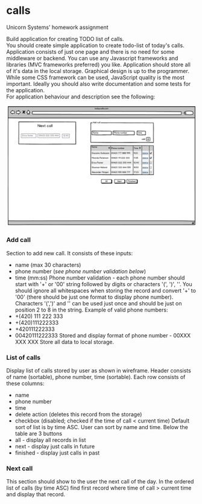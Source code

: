 # calls
Unicorn Systems' homework assignment

Build application for creating TODO list of calls.  
You should create simple application to create todo-list of today's calls. Application consists of just one page and there is no need for some middleware or backend. You can use any Javascript frameworks and libraries (MVC frameworks preferred) you like. Application should store all of it's data in the local storage. Graphical design is up to the programmer. While some CSS framework can be used, JavaScript quality is the most important. Ideally you should also write documentation and some tests for the application.  
For application behaviour and description see the following:

![Wireframe](wireframe.png)

### Add call
Section to add new call. It consists of these inputs:
* name ­(max 30 characters)
* phone number ­(*see phone number validation below*)
* time ­(mm:ss)
Phone number validation ­- each phone number should start with '+' or '00' string followed by digits or characters '(', ')', '­'. You should ignore all whitespaces when storing the record and convert '+' to '00' (there should be just one format to display phone number). Characters '(',')' and '­' can be used just once and should be just on position 2 to 8 in the string.
Example of valid phone numbers:
* +(420) 111 222 333
* +(420)­111222333
* +420111222333
* 00420111222333
Stored and display format of phone number -­ 00XXX XXX XXX
Store all data to local storage.

### List of calls
Display list of calls stored by user as shown in wireframe.
Header consists of name (sortable), phone number, time (sortable).
Each row consists of these columns:
* name
* phone number
* time
* delete action (deletes this record from the storage)
* checkbox (disabled; checked if the time of call < current time)
Default sort of list is by time ASC. User can sort by name and time.
Below the table are 3 buttons
* all -­ display all records in list
* next ­- display just calls in future
* finished -­ display just calls in past

### Next call
This section should show to the user the next call of the day.
In the ordered list of calls (by time ASC) find first record where time of call > current time and display that record.